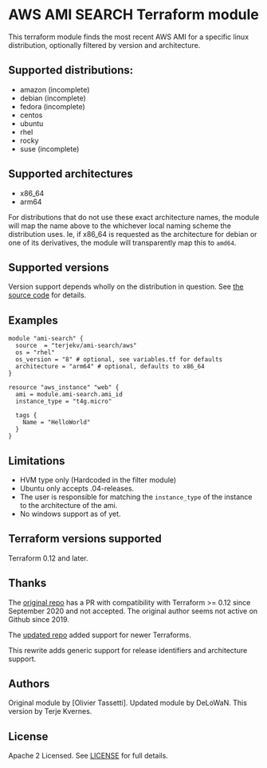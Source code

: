 # AWS AMI SEARCH Terraform module

This terraform module finds the most recent AWS AMI for a specific linux distribution, optionally filtered by version and architecture.  

## Supported distributions:

* amazon (incomplete)
* debian (incomplete)
* fedora (incomplete)
* centos
* ubuntu
* rhel
* rocky
* suse (incomplete)

## Supported architectures

* x86_64
* arm64

For distributions that do not use these exact architecture names, the module will map the name above to the whichever local naming scheme the distribution uses. Ie, if x86_64 is requested as the architecture for debian or one of its derivatives, the module will transparently map this to `amd64`.

## Supported versions

Version support depends wholly on the distribution in question. See [the source code](variables.tf) for details.
## Examples

```hcl
module "ami-search" {
  source  = "terjekv/ami-search/aws"
  os = "rhel"
  os_version = "8" # optional, see variables.tf for defaults
  architecture = "arm64" # optional, defaults to x86_64
}

resource "aws_instance" "web" {
  ami = module.ami-search.ami_id
  instance_type = "t4g.micro"

  tags {
    Name = "HelloWorld"
  }
}
```

## Limitations

* HVM type only (Hardcoded in the filter module)
* Ubuntu only accepts .04-releases.
* The user is responsible for matching the `instance_type` of the instance to the architecture of the ami.
* No windows support as of yet.


## Terraform versions supported

Terraform 0.12 and later.

## Thanks

The [original repo](https://github.com/otassetti/terraform-aws-ami-search) has a PR with compatibility with Terraform >= 0.12 since September 2020 and not accepted. The original author seems not active on Github since 2019.

The [updated repo](https://github.com/DeLoWaN/terraform-aws-ami-search) added support for newer Terraforms.

This rewrite adds generic support for release identifiers and architecture support. 

## Authors

Original module by [Olivier Tassetti]. Updated module by DeLoWaN. This version by Terje Kvernes.

## License

Apache 2 Licensed. See [LICENSE](LICENSE) for full details.
